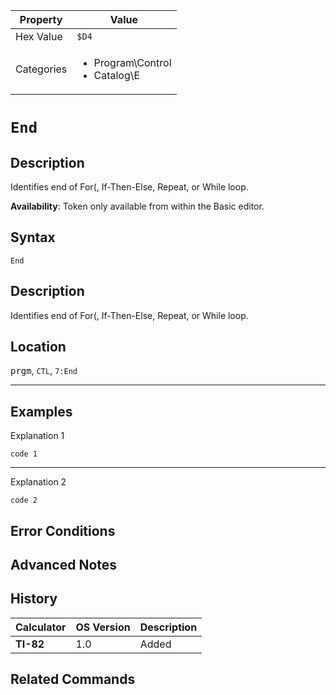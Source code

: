 | Property      | Value |
|---------------|-------|
| Hex Value     | `$D4`|
| Categories    | <ul><li>Program\Control</li><li>Catalog\E</li></ul> |

# `End`

## Description
Identifies end of For(, If-Then-Else, Repeat, or While loop.


<b>Availability</b>: Token only available from within the Basic editor.

## Syntax
`End`

## Description
Identifies end of For(, If-Then-Else, Repeat, or While loop.

## Location
<kbd>prgm</kbd>, `CTL`, `7:End`
<hr>

## Examples

Explanation 1
```ti-basic
code 1
```
---
Explanation 2
```ti-basic
code 2
```

## Error Conditions


## Advanced Notes


## History
| Calculator | OS Version | Description |
|------------|------------|-------------|
| <b>TI-82</b> | 1.0 | Added

## Related Commands

    